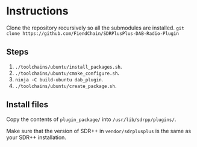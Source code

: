 # Instructions
Clone the repository recursively so all the submodules are installed.
```git clone https://github.com/FiendChain/SDRPlusPlus-DAB-Radio-Plugin```

## Steps
1. ```./toolchains/ubuntu/install_packages.sh```.
2. ```./toolchains/ubuntu/cmake_configure.sh```.
3. ```ninja -C build-ubuntu dab_plugin```.
4. ```./toolchains/ubuntu/create_package.sh```.

## Install files
Copy the contents of ```plugin_package/``` into ```/usr/lib/sdrpp/plugins/```.

Make sure that the version of SDR++ in ```vendor/sdrplusplus``` is the same as your SDR++ installation. 

